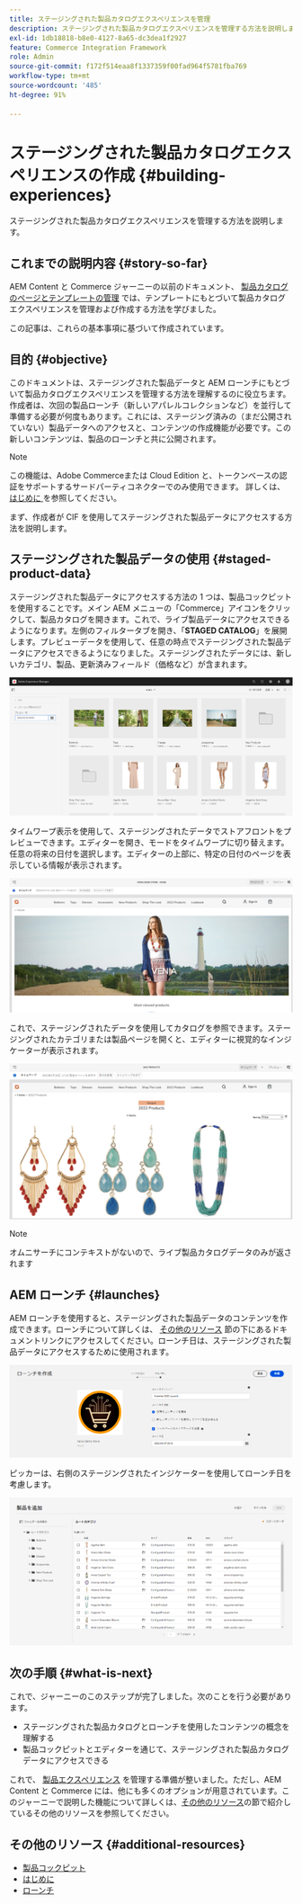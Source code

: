 ```yaml
---
title: ステージングされた製品カタログエクスペリエンスを管理
description: ステージングされた製品カタログエクスペリエンスを管理する方法を説明します。
exl-id: 1db18818-b8e0-4127-8a65-dc3dea1f2927
feature: Commerce Integration Framework
role: Admin
source-git-commit: f172f514eaa8f1337359f00fad964f5781fba769
workflow-type: tm+mt
source-wordcount: '485'
ht-degree: 91%

---
```


# ステージングされた製品カタログエクスペリエンスの作成 {#building-experiences}

ステージングされた製品カタログエクスペリエンスを管理する方法を説明します。

## これまでの説明内容 {#story-so-far}

AEM Content と Commerce ジャーニーの以前のドキュメント、 [製品カタログのページとテンプレートの管理](catalog-templates.md) では、テンプレートにもとづいて製品カタログエクスペリエンスを管理および作成する方法を学びました。

この記事は、これらの基本事項に基づいて作成されています。

## 目的 {#objective}

このドキュメントは、ステージングされた製品データと AEM ローンチにもとづいて製品カタログエクスペリエンスを管理する方法を理解するのに役立ちます。作成者は、次回の製品ローンチ（新しいアパレルコレクションなど）を並行して準備する必要が何度もあります。これには、ステージング済みの（まだ公開されていない）製品データへのアクセスと、コンテンツの作成機能が必要です。この新しいコンテンツは、製品のローンチと共に公開されます。

>[!NOTE]
>
>この機能は、Adobe Commerceまたは Cloud Edition と、トークンベースの認証をサポートするサードパーティコネクターでのみ使用できます。 詳しくは、[ はじめに ](https://experienceleague.adobe.com/docs/experience-manager-cloud-service/content-and-commerce/storefront/getting-started.html?lang=ja) を参照してください。

まず、作成者が CIF を使用してステージングされた製品データにアクセスする方法を説明します。

## ステージングされた製品データの使用 {#staged-product-data}

ステージングされた製品データにアクセスする方法の 1 つは、製品コックピットを使用することです。メイン AEM メニューの「Commerce」アイコンをクリックして、製品カタログを開きます。これで、ライブ製品データにアクセスできるようになります。左側のフィルタータブを開き、「**STAGED CATALOG**」を展開します。プレビューデータを使用して、任意の時点でステージングされた製品データにアクセスできるようになりました。ステージングされたデータには、新しいカテゴリ、製品、更新済みフィールド（価格など）が含まれます。

![ステージコックピット](assets/staged-cockpit.png)

タイムワープ表示を使用して、ステージングされたデータでストアフロントをプレビューできます。エディターを開き、モードをタイムワープに切り替えます。任意の将来の日付を選択します。エディターの上部に、特定の日付のページを表示している情報が表示されます。

![ステージタイムワープ](assets/staged-timewarp.png)

これで、ステージングされたデータを使用してカタログを参照できます。ステージングされたカテゴリまたは製品ページを開くと、エディターに視覚的なインジケーターが表示されます。

![ステージ plp](assets/staged-plp.png)

>[!NOTE]
>
>オムニサーチにコンテキストがないので、ライブ製品カタログデータのみが返されます

## AEM ローンチ {#launches}

AEM ローンチを使用すると、ステージングされた製品データのコンテンツを作成できます。ローンチについて詳しくは、 [その他のリソース](#additional-resources) 節の下にあるドキュメントリンクにアクセスしてください。ローンチ日は、ステージングされた製品データにアクセスするために使用されます。

![ステージローンチ](assets/staged-launch.png)

ピッカーは、右側のステージングされたインジケーターを使用してローンチ日を考慮します。

![ステージピッカー](assets/staged-picker.png)

## 次の手順 {#what-is-next}

これで、ジャーニーのこのステップが完了しました。次のことを行う必要があります。

* ステージングされた製品カタログとローンチを使用したコンテンツの概念を理解する
* 製品コックピットとエディターを通じて、ステージングされた製品カタログデータにアクセスできる

これで、 [製品エクスペリエンス](product-experience-management.md) を管理する準備が整いました。ただし、AEM Content と Commerce には、他にも多くのオプションが用意されています。このジャーニーで説明した機能について詳しくは、[その他のリソース](#additional-resources)の節で紹介しているその他のリソースを参照してください。

## その他のリソース {#additional-resources}

* [製品コックピット](/help/commerce-cloud/authoring/product-cockpit.md)
* [はじめに](/help/commerce-cloud/getting-started.md)
* [ローンチ](/help/sites-cloud/authoring/launches/overview.md)
